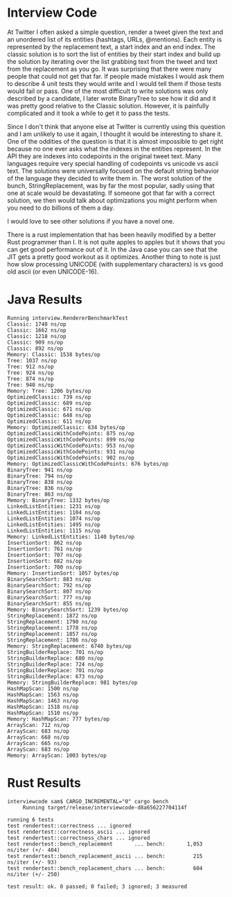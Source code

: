 # Interview Code

At Twitter I often asked a simple question, render a tweet given the text and an unordered list of its entities (hashtags, URLs, @mentions). Each
entity is represented by the replacement text, a start index and an end index. The classic solution is to sort the
list of entities by their start index and build up the solution by iterating over the list grabbing text from the
tweet and text from the replacement as you go. It was surprising that there were many people that could not get that
far. If people made mistakes I would ask them to describe 4 unit tests they would write and I would tell them if
those tests would fail or pass. One of the most difficult to write solutions was only described by a candidate, I
later wrote BinaryTree to see how it did and it was pretty good relative to the Classic solution. However, it is
painfully complicated and it took a while to get it to pass the tests.

Since I don't think that anyone else at Twitter is currently using this question and I am unlikely to use it again,
I thought it would be interesting to share it. One of the oddities of the question is that it is almost impossible
to get right because no one ever asks what the indexes in the entities represent. In the API they are indexes into
codepoints in the original tweet text. Many languages require very special handling of codepoints vs unicode vs
ascii text. The solutions were universally focused on the default string behavior of the language they decided to
write them in. The worst solution of the bunch, StringReplacement, was by far the most popular, sadly using that one
at scale would be devastating. If someone got that far with a correct solution, we then would talk about optimizations
you might perform when you need to do billions of them a day.

I would love to see other solutions if you have a novel one.

There is a rust implementation that has been heavily modified by a better Rust programmer than I. It is not quite apples to apples but it shows that you can get good performance out of it. In the Java case you can see that the JIT gets a pretty good workout as it optimizes. Another thing to note is just how slow processing UNICODE (with supplementary characters) is vs good old ascii (or even UNICODE-16).

# Java Results

```
Running interview.RendererBenchmarkTest
Classic: 1748 ns/op
Classic: 1662 ns/op
Classic: 1218 ns/op
Classic: 909 ns/op
Classic: 892 ns/op
Memory: Classic: 1538 bytes/op
Tree: 1037 ns/op
Tree: 912 ns/op
Tree: 924 ns/op
Tree: 874 ns/op
Tree: 940 ns/op
Memory: Tree: 1206 bytes/op
OptimizedClassic: 739 ns/op
OptimizedClassic: 689 ns/op
OptimizedClassic: 671 ns/op
OptimizedClassic: 648 ns/op
OptimizedClassic: 611 ns/op
Memory: OptimizedClassic: 634 bytes/op
OptimizedClassicWithCodePoints: 875 ns/op
OptimizedClassicWithCodePoints: 899 ns/op
OptimizedClassicWithCodePoints: 953 ns/op
OptimizedClassicWithCodePoints: 931 ns/op
OptimizedClassicWithCodePoints: 902 ns/op
Memory: OptimizedClassicWithCodePoints: 676 bytes/op
BinaryTree: 941 ns/op
BinaryTree: 794 ns/op
BinaryTree: 838 ns/op
BinaryTree: 836 ns/op
BinaryTree: 863 ns/op
Memory: BinaryTree: 1332 bytes/op
LinkedListEntities: 1231 ns/op
LinkedListEntities: 1104 ns/op
LinkedListEntities: 1074 ns/op
LinkedListEntities: 1495 ns/op
LinkedListEntities: 1115 ns/op
Memory: LinkedListEntities: 1140 bytes/op
InsertionSort: 862 ns/op
InsertionSort: 761 ns/op
InsertionSort: 707 ns/op
InsertionSort: 682 ns/op
InsertionSort: 700 ns/op
Memory: InsertionSort: 1057 bytes/op
BinarySearchSort: 883 ns/op
BinarySearchSort: 792 ns/op
BinarySearchSort: 807 ns/op
BinarySearchSort: 777 ns/op
BinarySearchSort: 855 ns/op
Memory: BinarySearchSort: 1239 bytes/op
StringReplacement: 1872 ns/op
StringReplacement: 1790 ns/op
StringReplacement: 1778 ns/op
StringReplacement: 1857 ns/op
StringReplacement: 1786 ns/op
Memory: StringReplacement: 6740 bytes/op
StringBuilderReplace: 701 ns/op
StringBuilderReplace: 680 ns/op
StringBuilderReplace: 724 ns/op
StringBuilderReplace: 701 ns/op
StringBuilderReplace: 673 ns/op
Memory: StringBuilderReplace: 981 bytes/op
HashMapScan: 1500 ns/op
HashMapScan: 1563 ns/op
HashMapScan: 1463 ns/op
HashMapScan: 1518 ns/op
HashMapScan: 1510 ns/op
Memory: HashMapScan: 777 bytes/op
ArrayScan: 712 ns/op
ArrayScan: 683 ns/op
ArrayScan: 668 ns/op
ArrayScan: 665 ns/op
ArrayScan: 683 ns/op
Memory: ArrayScan: 1003 bytes/op
```

# Rust Results

```
interviewcode sam$ CARGO_INCREMENTAL="0" cargo bench
     Running target/release/interviewcode-d8a656227704114f

running 6 tests
test rendertest::correctness ... ignored
test rendertest::correctness_ascii ... ignored
test rendertest::correctness_chars ... ignored
test rendertest::bench_replacement       ... bench:       1,053 ns/iter (+/- 404)
test rendertest::bench_replacement_ascii ... bench:         215 ns/iter (+/- 93)
test rendertest::bench_replacement_chars ... bench:         604 ns/iter (+/- 250)

test result: ok. 0 passed; 0 failed; 3 ignored; 3 measured
```
